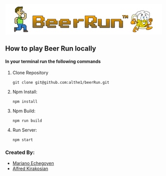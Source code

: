 <img src="assets/banner.png">

## How to play Beer Run locally

#### In your terminal run the following commands

1. Clone Repository

   <pre><code>git clone git@github.com:althe1/beerRun.git</code></pre>

2. Npm Install:

   <pre><code>npm install</code></pre>

3. Npm Build:

   <pre><code>npm run build</code></pre>

4. Run Server:
   <pre><code>npm start</code></pre>

### Created By:

- [Mariano Echegoyen](https://github.com/Mariano89)
- [Alfred Kirakosian](https://github.com/althe1)

